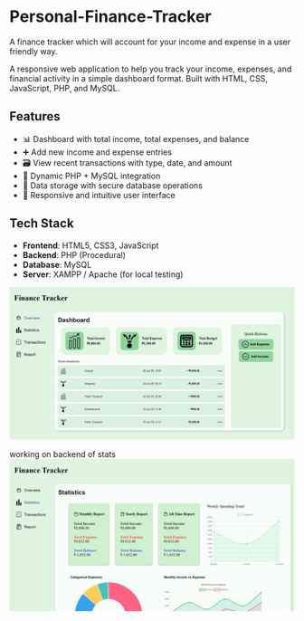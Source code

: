 # Personal-Finance-Tracker
A finance tracker which will account for your income and expense in a user friendly way.


A responsive web application to help you track your income, expenses, and financial activity in a simple dashboard format. Built with HTML, CSS, JavaScript, PHP, and MySQL.

## Features

- 📊 Dashboard with total income, total expenses, and balance
- ➕ Add new income and expense entries
- 🗃 View recent transactions with type, date, and amount
- 🔄 Dynamic PHP + MySQL integration
- 💾 Data storage with secure database operations
- 📱 Responsive and intuitive user interface

## Tech Stack

- **Frontend**: HTML5, CSS3, JavaScript
- **Backend**: PHP (Procedural)
- **Database**: MySQL
- **Server**: XAMPP / Apache (for local testing)

![Dashboard](assests/screenshots/Dashboard.jpg)

working on backend of stats
![Stats](assests/screenshots/statistics.jpg)



